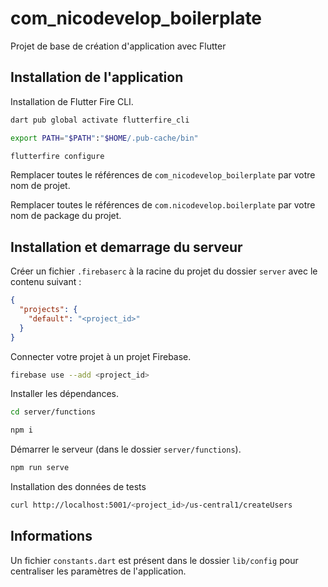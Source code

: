 # com_nicodevelop_boilerplate

Projet de base de création d'application avec Flutter

## Installation de l'application

Installation de Flutter Fire CLI.

```bash
dart pub global activate flutterfire_cli

export PATH="$PATH":"$HOME/.pub-cache/bin"

flutterfire configure
```

Remplacer toutes le références de `com_nicodevelop_boilerplate` par votre nom de projet.

Remplacer toutes le références de `com.nicodevelop.boilerplate` par votre nom de package du projet.

## Installation et demarrage du serveur

Créer un fichier `.firebaserc` à la racine du projet du dossier `server` avec le contenu suivant :

```json
{
  "projects": {
    "default": "<project_id>"
  }
}
```

Connecter votre projet à un projet Firebase.

```bash
firebase use --add <project_id>
```

Installer les dépendances.

```bash
cd server/functions

npm i
```

Démarrer le serveur (dans le dossier `server/functions`).

```bash
npm run serve
```

Installation des données de tests

```bash
curl http://localhost:5001/<project_id>/us-central1/createUsers
```

## Informations

Un fichier `constants.dart` est présent dans le dossier `lib/config` pour centraliser les paramètres de l'application.